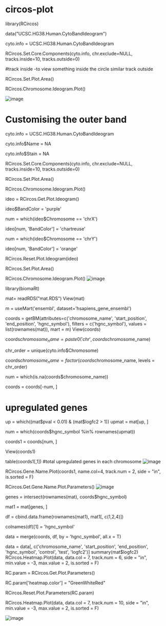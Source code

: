 # circos-plot

library(RCircos)

data("UCSC.HG38.Human.CytoBandIdeogram")

cyto.info = UCSC.HG38.Human.CytoBandIdeogram

RCircos.Set.Core.Components(cyto.info, 
                            chr.exclude=NULL, 
                            tracks.inside=10, 
                            tracks.outside=0)
                            
#track inside -to view something inside the circle similar track outside

RCircos.Set.Plot.Area() 

RCircos.Chromosome.Ideogram.Plot()

![image](https://user-images.githubusercontent.com/66779651/197962126-09bc0342-e5bc-47b6-bc4e-54b35403fa1c.png)

# Customising the outer band

cyto.info = UCSC.HG38.Human.CytoBandIdeogram

cyto.info$Name = NA

cyto.info$Stain = NA

RCircos.Set.Core.Components(cyto.info, 
                            chr.exclude=NULL, 
                            tracks.inside=10, 
                            tracks.outside=0)
                            
RCircos.Set.Plot.Area()

RCircos.Chromosome.Ideogram.Plot()

ideo = RCircos.Get.Plot.Ideogram()

ideo$BandColor = 'purple'

num = which(ideo$Chromosome == 'chrX')

ideo[num, 'BandColor'] = 'chartreuse'

num = which(ideo$Chromosome == 'chrY')

ideo[num, 'BandColor'] = 'orange'

RCircos.Reset.Plot.Ideogram(ideo)

RCircos.Set.Plot.Area()

RCircos.Chromosome.Ideogram.Plot()
![image](https://user-images.githubusercontent.com/66779651/197962582-eee060da-a15c-4e49-8b43-d76bdc58fbf5.png)

library(biomaRt)

mat= readRDS("mat.RDS")
View(mat)

m = useMart('ensembl', dataset='hsapiens_gene_ensembl')

coords = getBM(attributes=c('chromosome_name', 'start_position', 
                            'end_position', 'hgnc_symbol'),
               filters = c('hgnc_symbol'),
               values = list(rownames(mat)),
               mart = m)
View(coords)

coords$chromosome_name = paste0('chr', coords$chromosome_name)

chr_order = unique(cyto.info$Chromosome)

coords$chromosome_name = factor(coords$chromosome_name, levels = chr_order)


num = which(is.na(coords$chromosome_name))

coords = coords[-num, ]

# upregulated genes
up = which((mat$pval < 0.01) &
             (mat$logfc2 > 1))
upmat = mat[up, ]

num = which(coords$hgnc_symbol %in% rownames(upmat))

coords1 = coords[num, ]

View(coords1)

table(coords1[,1]) #total upregulated genes in each chromosome
![image](https://user-images.githubusercontent.com/66779651/197965748-adce5708-81f3-4851-a6e1-9f88a3c6a584.png)


RCircos.Gene.Name.Plot(coords1, name.col=4, track.num = 2, side = "in",
                       is.sorted = F)

RCircos.Get.Gene.Name.Plot.Parameters()
![image](https://user-images.githubusercontent.com/66779651/197965869-ec570b8d-005f-4ff5-9917-8bde31190613.png)

genes = intersect(rownames(mat), coords$hgnc_symbol)

mat1 = mat[genes, ]

df = cbind.data.frame(rownames(mat1), mat1[, c(1,2,4)])

colnames(df)[1] = 'hgnc_symbol'

data = merge(coords, df, by = 'hgnc_symbol', all.x = T)

data = data[, c('chromosome_name', 'start_position',
                'end_position', 'hgnc_symbol',
                'control', 'test', 'logfc2')]
summary(mat$logfc2)
RCircos.Heatmap.Plot(data, data.col = 7, track.num = 6, side = "in",
                     min.value = -3, max.value = 2, 
                     is.sorted = F)

RC.param = RCircos.Get.Plot.Parameters()

RC.param['heatmap.color'] = "GreenWhiteRed"

RCircos.Reset.Plot.Parameters(RC.param)

RCircos.Heatmap.Plot(data, data.col = 7, track.num = 10, side = "in",
                     min.value = -3, max.value = 2,
                     is.sorted = F)

![image](https://user-images.githubusercontent.com/66779651/197966974-592daf8a-ebf8-4c93-88a2-ff51c2ba99a3.png)

